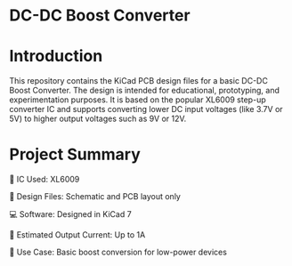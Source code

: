 
# DC-DC Boost Converter
# Introduction
This repository contains the KiCad PCB design files for a basic DC-DC Boost Converter. The design is intended for educational, prototyping, and experimentation purposes. It is based on the popular XL6009 step-up converter IC and supports converting lower DC input voltages (like 3.7V or 5V) to higher output voltages such as 9V or 12V.
# Project Summary
🔧 IC Used: XL6009

📐 Design Files: Schematic and PCB layout only

💻 Software: Designed in KiCad 7

🔌 Estimated Output Current: Up to 1A 

🔋 Use Case: Basic boost conversion for low-power devices

